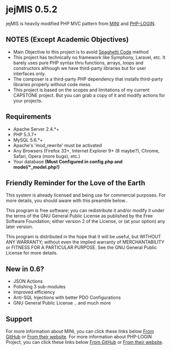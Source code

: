 # jejMIS 0.5.2

jejMIS is heavily modified PHP MVC pattern from [MINI](http://www.php-mini.com) and [PHP-LOGIN](http://www.php-login.net/).

## NOTES (Except Academic Objectives)

- Main Objective to this project is to avoid [Spaghetti Code](https://en.wikipedia.org/wiki/Spaghetti_code) method
- This project has technically no framework like Symphony, Laravel, etc.
  It barely uses pure PHP syntax thru functions, arrays, loops and constructors although we have third-party libraries but for user interfaces only.
- The composer is a third-party PHP dependency that installs third-party libraries properly without code mess.
- This project is based on the scopes and limitations of my current CAPSTONE project. But you can grab a copy of it and modify actions for your projects.

## Requirements

- Apache Server 2.4.*+
- PHP 5.3.7+
- MySQL 5.6.*+
- Apache's 'mod_rewrite' must be activated
- Any Browsers (Firefox 33+, Internet Explorer 9+ (8 maybe?), Chrome, Safari, Opera (more bugs), etc.)
- Your database **(Must Configured in config.php and model/*_model.php!)**

## Friendly Reminder for the Love of the Earth

This system is already licensed and being use for commercial purposes.
For more details, you should aware with this preamble below..

This program is free software; you can redistribute it and/or modify it under
the terms of the GNU General Public License as published by the Free Software
Foundation; either version 2 of the License, or (at your option) any later version.

This program is distributed in the hope that it will be useful, but WITHOUT ANY
WARRANTY; without even the implied warranty of MERCHANTABILITY or FITNESS FOR A
PARTICULAR PURPOSE. See the GNU General Public License for more details.

## New in 0.6?

- JSON Actions
- Polishing 3 sub-modules
- Improved efficiency
- Anti-SQL Injections with better PDO Configurations
- GNU General Public License
.. and much more

## Support

For more information about MINI, you can click these links below
[From GitHub](https://www.github.com/panique/mini) or [From their website](http://www.php-mini.com/).
For more information about PHP-LOGIN Project, you can click these links below
[From GitHub](https://www.github.com/panique/huge) or [From their website](http://www.php-login.net/).